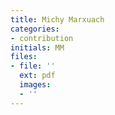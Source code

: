 ```yaml
---
title: Michy Marxuach
categories:
- contribution
initials: MM
files:
- file: ''
  ext: pdf
  images:
  - ''
---
```


